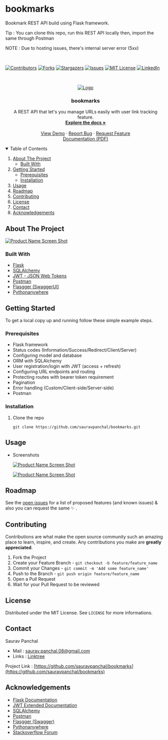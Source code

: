 # bookmarks
Bookmark REST API build using Flask framework.

Tip : You can clone this repo, run this REST API locally then, import the same through Postman

NOTE : Due to hosting issues, there's internal server error (5xx)

<br>

[![Contributors][contributors-shield]][contributors-url]
[![Forks][forks-shield]][forks-url]
[![Stargazers][stars-shield]][stars-url]
[![Issues][issues-shield]][issues-url]
[![MIT License][license-shield]][license-url]
[![LinkedIn][linkedin-shield]][linkedin-url]
  
<!-- PROJECT LOGO -->
<br />
<p align="center">
  <a href="https://github.com/sauravpanchal/bookmarks">
    <img src="icon.png" alt="Logo">
  </a>

  <h3 align="center">bookmarks</h3>

  <p align="center">
    A REST API that let's you manage URLs easily with user link tracking feature.
    <br />
    <a href="https://github.com/sauravpanchal/bookmarks"><strong>Explore the docs »</strong></a>
    <br />
    <br />
    <a href="https://github.com/sauravpanchal/bookmarks">View Demo</a>
    ·
    <a href="https://github.com/sauravpanchal/bookmarks/issues">Report Bug</a>
    ·
    <a href="https://github.com/sauravpanchal/bookmarks/issues">Request Feature</a>
    <br>
    <a href="#">Documentation (PDF)</a>
  </p>
</p>

<!-- TABLE OF CONTENTS -->
<details open="open">
  <summary>Table of Contents</summary>
  <ol>
    <li>
      <a href="#about-the-project">About The Project</a>
      <ul>
        <li><a href="#built-with">Built With</a></li>
      </ul>
    </li>
    <li>
      <a href="#getting-started">Getting Started</a>
      <ul>
        <li><a href="#prerequisites">Prerequisites</a></li>
        <li><a href="#installation">Installation</a></li>
      </ul>
    </li>
    <li><a href="#usage">Usage</a></li>
    <li><a href="#roadmap">Roadmap</a></li>
    <li><a href="#contributing">Contributing</a></li>
    <li><a href="#license">License</a></li>
    <li><a href="#contact">Contact</a></li>
    <li><a href="#acknowledgements">Acknowledgements</a></li>
  </ol>
</details>

<!-- ABOUT THE PROJECT -->
## About The Project

[![Product Name Screen Shot][product-screenshot-1]](https://github.com/sauravpanchal/bookmarks)

### Built With
* [Flask](https://flask.palletsprojects.com/en/2.1.x/)
* [SQLAlchemy](https://www.sqlalchemy.org/library.html#reference)
* [JWT - JSON Web Tokens](https://flask-jwt-extended.readthedocs.io/en/stable/)
* [Postman](https://learning.postman.com/docs/getting-started/introduction/)
* [Flasgger (SwaggerUI)](https://github.com/flasgger/flasgger)
* [Pythonanywhere](https://help.pythonanywhere.com/pages/)

<!-- GETTING STARTED -->
## Getting Started
To get a local copy up and running follow these simple example steps.

### Prerequisites
* Flask framework
* Status codes (Information/Success/Redirect/Client/Server)
* Configuring model and database
* ORM with SQLAlchemy
* User registration/login with JWT (access + refresh)
* Configuring URL endpoints and routing
* Protecting routes with bearer token requirement
* Pagination
* Error handling (Custom/Client-side/Server-side)
* Postman

### Installation
1. Clone the repo
   ```
   git clone https://github.com/sauravpanchal/bookmarks.git
   ```
<!-- 2. Install flask module
   ```
   pip install Flask
   ``` -->
<!-- 3. Install PyQt graph module
   ```
   pip install pyqtgraph
   ```
4. _(Optional but Recommended)_ Install PyQt5 tools to get Qt desiner
   ```
   pip install pyqt5-tools
   ```
   The "designer.exe" will be installed in 
   ```
   ...Lib\site-packages\pyqt5_tools
   ```
   (You can also create shortcut for the same to access it more easily.) -->
  
  
<!-- USAGE EXAMPLES -->
## Usage
<!-- * After successful installation you can just run the python script `FCFS_DS_Simulator.py` just like any other you would.
  ```
  python FCFS_DS_Simulator.py
  ``` -->
* Screenshots
  
  [![Product Name Screen Shot][product-screenshot-2]](https://github.com/sauravpanchal/bookmarks)
  
  [![Product Name Screen Shot][product-screenshot-3]](https://github.com/sauravpanchal/bookmarks)

<!-- ROADMAP -->
## Roadmap
See the [open issues](https://github.com/sauravpanchal/bookmarks/issues) for a list of proposed features (and known issues) & also you can request the same :sparkles: .


<!-- CONTRIBUTIONS -->
## Contributing
Contributions are what make the open source community such an amazing place to learn, inspire, and create. Any contributions you make are **greatly appreciated**.

1. Fork the Project
2. Create your Feature Branch - `git checkout -b feature/feature_name`
3. Commit your Changes - `git commit -m 'Add some feature_name'`
4. Push to the Branch - `git push origin feature/feature_name`
5. Open a Pull Request
6. Wait for your Pull Request to be reviewed

<!-- LICENSE -->
## License
Distributed under the MIT License. See `LICENSE` for more informations.

<!-- CONTACT -->
## Contact
Saurav Panchal 
- Mail : saurav.panchal.08@gmail.com
- Links : [Linktree](https://linktr.ee/sauravpanchal)

Project Link : [https://github.com/sauravpanchal/bookmarks](https://github.com/sauravpanchal/bookmarks)

<!-- ACKNOWLEDGEMENTS -->
## Acknowledgements
* [Flask Documentation](https://flask.palletsprojects.com/en/2.1.x/)
* [JWT Extended Documentation](https://flask-jwt-extended.readthedocs.io/en/stable/)
* [SQLAlchemy](https://www.sqlalchemy.org/library.html#reference)
* [Postman](https://learning.postman.com/docs/getting-started/introduction/)
* [Flasgger (Swagger)](https://github.com/flasgger/flasgger)
* [Pythonanywhere](https://help.pythonanywhere.com/pages/)
* [Stackoverflow Forum](https://stackoverflow.com/)

[contributors-shield]: https://img.shields.io/github/contributors/sauravpanchal/bookmarks.svg?style=for-the-badge&color=brightgreen
[contributors-url]: https://github.com/sauravpanchal/bookmarks/graphs/contributors
[forks-shield]: https://img.shields.io/github/forks/sauravpanchal/bookmarks?style=for-the-badge
[forks-url]: https://github.com/sauravpanchal/bookmarks/network/members
[issues-shield]: https://img.shields.io/github/issues/sauravpanchal/bookmarks?style=for-the-badge
[issues-url]: https://github.com/sauravpanchal/bookmarks/issues
[stars-shield]: https://img.shields.io/github/stars/sauravpanchal/bookmarks?style=for-the-badge
[stars-url]: https://github.com/sauravpanchal/bookmarks/stargazers
[license-shield]: https://img.shields.io/github/license/sauravpanchal/bookmarks?style=for-the-badge
[license-url]: https://github.com/sauravpanchal/LICENSE
[linkedin-shield]: https://img.shields.io/badge/-LinkedIn-black.svg?style=for-the-badge&logo=linkedin&colorB=555
[linkedin-url]: https://linkedin.com/in/sauravpanchal
[product-screenshot-1]: product-images/product-image-1.PNG
[product-screenshot-2]: product-images/product-image-2.PNG
[product-screenshot-3]: product-images/product-image-3.PNG
